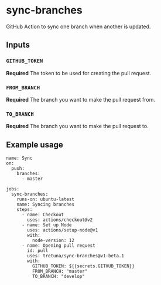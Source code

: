 # sync-branches

GitHub Action to sync one branch when another is updated.

## Inputs

### `GITHUB_TOKEN`

**Required** The token to be used for creating the pull request.

### `FROM_BRANCH`

**Required** The branch you want to make the pull request from.

### `TO_BRANCH`

**Required** The branch you want to make the pull request to.

## Example usage

```YML
name: Sync
on:
  push:
    branches:
      - master

jobs:
  sync-branches:
    runs-on: ubuntu-latest
    name: Syncing branches
    steps:
      - name: Checkout
        uses: actions/checkout@v2
      - name: Set up Node
        uses: actions/setup-node@v1
        with:
          node-version: 12
      - name: Opening pull request
        id: pull
        uses: tretuna/sync-branches@v1-beta.1
        with:
          GITHUB_TOKEN: ${{secrets.GITHUB_TOKEN}}
          FROM_BRANCH: "master"
          TO_BRANCH: "develop"
```
